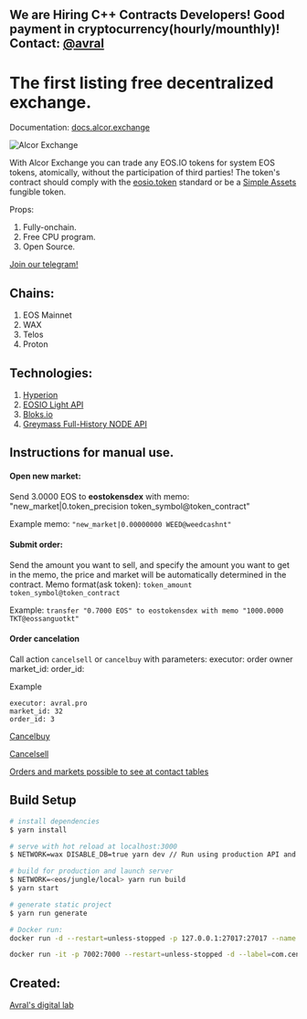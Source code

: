 We are Hiring C++ Contracts Developers! Good payment in cryptocurrency(hourly/mounthly)! Contact: [@avral](https://t.me/avral)
--
# The first listing free decentralized exchange.
Documentation: [docs.alcor.exchange](https://docs.alcor.exchange)

![Alcor Exchange](https://i.imgur.com/NnQCsmO.jpg)

With Alcor Exchange you can trade any EOS.IO tokens for system EOS tokens, atomically, without the participation of third parties! The token's contract should comply with the [eosio.token](https://github.com/EOSIO/eosio.contracts/tree/master/contracts/eosio.token) standard or be a [Simple Assets](https://github.com/CryptoLions/SimpleAssets) fungible token.

Props:
1. Fully-onchain.
2. Free CPU program.
3. Open Source.


[Join our telegram!](https://t.me/alcorexchange)

## Chains:
1. EOS Mainnet
2. WAX
3. Telos
4. Proton

## Technologies:
1. [Hyperion](https://github.com/eosrio/Hyperion-History-API)
2. [EOSIO Light API](https://github.com/cc32d9/eosio_light_api)
3. [Bloks.io](https://bloks.io/)
4. [Greymass Full-History NODE API](https://greymass.com/)

## Instructions for manual use.
#### Open new market:
Send 3.0000 EOS to **eostokensdex** with memo: "new_market|0.token_precision token_symbol@token_contract"

Example memo: ```"new_market|0.00000000 WEED@weedcashnt"```


#### Submit order:
Send the amount you want to sell, and specify the amount you want to get in the memo, the price and market will be automatically determined in the contract.
Memo format(ask token): ```token_amount token_symbol@token_contract```

Example: ```transfer "0.7000 EOS" to eostokensdex with memo "1000.0000 TKT@eossanguotkt"```

#### Order cancelation
Call action ```cancelsell``` or ```cancelbuy``` with parameters:
executor: order owner
market_id:
order_id:

Example
```
executor: avral.pro
market_id: 32
order_id: 3
```
[Cancelbuy](https://bloks.io/account/eostokensdex?loadContract=true&tab=Actions&table=markets&account=eostokensdex&scope=eostokensdex&limit=100&action=cancelbuy)

[Cancelsell](https://bloks.io/account/eostokensdex?loadContract=true&tab=Actions&table=markets&account=eostokensdex&scope=eostokensdex&limit=100&action=buyreceipt)

[Orders and markets possible to see at contact tables](https://bloks.io/account/eostokensdex?loadContract=true&tab=Tables&table=markets&account=eostokensdex&scope=eostokensdex&limit=100)

## Build Setup

``` bash
# install dependencies
$ yarn install

# serve with hot reload at localhost:3000
$ NETWORK=wax DISABLE_DB=true yarn dev // Run using production API and Wax chain.

# build for production and launch server
$ NETWORK=<eos/jungle/local> yarn run build
$ yarn start

# generate static project
$ yarn run generate

# Docker run:
docker run -d --restart=unless-stopped -p 127.0.0.1:27017:27017 --name mongo -m=3g mongo:4.4 --bind_ip 0.0.0.0

docker run -it -p 7002:7000 --restart=unless-stopped -d --label=com.centurylinklabs.watchtower.lifecycle.post-check="rm -rf /data/nginx/cache/eostokens && service nginx reload" --label=com.centurylinklabs.watchtower.enable=true --name alcor-ui --add-host=host.docker.internal:172.17.0.9 avral/alcor-ui
```

## Created:
[Avral's digital lab](https://avral.pro)
